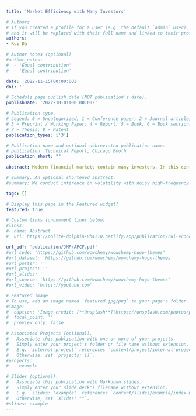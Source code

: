 ```yaml
---
title: 'Market Efficiency with Many Investors'

# Authors
# If you created a profile for a user (e.g. the default `admin` user), write the username (folder name) here
# and it will be replaced with their full name and linked to their profile.
authors:
- Rui Da

# Author notes (optional)
#author_notes:
#  - 'Equal contribution'
#  - 'Equal contribution'

date: '2022-11-15T00:00:00Z'
doi: ''

# Schedule page publish date (NOT publication's date).
publishDate: '2022-10-01T00:00:00Z'

# Publication type.
# Legend: 0 = Uncategorized; 1 = Conference paper; 2 = Journal article;
# 3 = Preprint / Working Paper; 4 = Report; 5 = Book; 6 = Book section;
# 7 = Thesis; 8 = Patent
publication_types: ['3']

# Publication name and optional abbreviated publication name.
# publication: Technical Report, Chicago Booth
publication_short: ""

abstract: Modern financial markets contain many investors. In this context, we study the role of information in investor decision-making, and the informational efficiency and liquidity of the market. An equilibrium is characterized in closed-form for a continuous-time economy with many market participants and imperfect competition, in which investors receive private information with varying quality, and are heterogeneous in their misperception of the information quality. In equilibrium, investor heterogeneity in their misperception generates return predictability by investors' trading, and trading of different investors follows a simple factor structure with weak factors.To conduct empirical analysis that builds on these equilibrium implications, we develop a new big-data econometric method that utilizes the factor structure to accommodate the high-dimensionality of these implications. Applying the framework to price and institution holding data of the US stock market, we document that individual institution's trading with impotent predictive power can collectively generate significant return predictability that persists for about a quarter. We estimate dynamic price impact of around $0.25$ at quarterly frequency, a moderate misperception of institutions on their information quality, and institutions' contributions to the informational efficiency of the market.

# Summary. An optional shortened abstract.
#summary: We conduct inference on volatility with noisy high-frequency data. We assume the observed transaction price follows a continuous-time Itô-#semimartingale, contaminated by a discrete-time moving-average noise process associated with the arrival of trades. We estimate volatility, defined as #the quadratic variation of the semimartingale, by maximizing the likelihood of a misspecified moving-average model, with its order selected based on an #information criterion. Our inference is uniformly valid over a large class of noise processes whose magnitude and dependence structure vary with sample #size. We show that the convergence rate of our estimator dominates n1/4 as noise vanishes, and is determined by the selected order of noise dependence #when noise is sufficiently small. Our implementation guarantees positive estimates in finite samples.

tags: []

# Display this page in the Featured widget?
featured: true

# Custom links (uncomment lines below)
#links:
#- name: Abstract
#  url: https://polite-dolphin-8b4710.netlify.app/publication/rui-econometrica/

url_pdf: 'publication/JMP/APCF.pdf'
#url_code: 'https://github.com/wowchemy/wowchemy-hugo-themes'
#url_dataset: 'https://github.com/wowchemy/wowchemy-hugo-themes'
#url_poster: ''
#url_project: ''
#url_slides: ''
#url_source: 'https://github.com/wowchemy/wowchemy-hugo-themes'
#url_video: 'https://youtube.com'

# Featured image
# To use, add an image named `featured.jpg/png` to your page's folder.
#image:
#  caption: 'Image credit: [**Unsplash**](https://unsplash.com/photos/pLCdAaMFLTE)'
#  focal_point: ''
#  preview_only: false

# Associated Projects (optional).
#   Associate this publication with one or more of your projects.
#   Simply enter your project's folder or file name without extension.
#   E.g. `internal-project` references `content/project/internal-project/index.md`.
#   Otherwise, set `projects: []`.
#projects:
#  - example

# Slides (optional).
#   Associate this publication with Markdown slides.
#   Simply enter your slide deck's filename without extension.
#   E.g. `slides: "example"` references `content/slides/example/index.md`.
#   Otherwise, set `slides: ""`.
#slides: example
---
```

